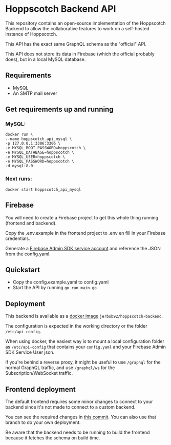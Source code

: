 # Hoppscotch Backend API

This repository contains an open-source implementation of the Hoppscotch Backend to allow the collaborative features to work on a self-hosted instance of Hoppscotch.

This API has the exact same GraphQL schema as the "official" API.

This API does not store its data in Firebase (which the official probably does), but in a local MySQL database.

## Requirements

- MySQL
- An SMTP mail server

## Get requirements up and running

### MySQL:

```
docker run \
--name hoppscotch_api_mysql \
-p 127.0.0.1:3306:3306 \
-e MYSQL_ROOT_PASSWORD=hoppscotch \
-e MYSQL_DATABASE=hoppscotch \
-e MYSQL_USER=hoppscotch \
-e MYSQL_PASSWORD=hoppscotch \
-d mysql:8.0
```

### Next runs:
```
docker start hoppscotch_api_mysql
```

## Firebase

You will need to create a Firebase project to get this whole thing running (frontend and backend).

Copy the .env.example in the frontend project to .env en fill in your Firebase credentials.

Generate a [Firebase Admin SDK service account](https://console.firebase.google.com/project/_/settings/serviceaccounts/adminsdk) and reference the JSON from the config.yaml.

## Quickstart

- Copy the config.example.yaml to config.yaml
- Start the API by running `go run main.go`

## Deployment

This backend is available as a [docker image](https://hub.docker.com/repository/docker/jerbob92/hoppscotch-backend/general) `jerbob92/hoppscotch-backend`.

The configuration is expected in the working directory or the folder `/etc/api-config`.

When using docker, the easiest way is to mount a local configuration folder as `/etc/api-config` that contains your `config.yaml` and your Firebase Admin SDK Service User json.

If you're behind a reverse proxy, it might be useful to use `/graphql` for the normal GraphQL traffic, and use `/graphql/ws` for the Subscription/WebSocket traffic.

## Frontend deployment

The default frontend requires some minor changes to connect to your backend since it's not made to connect to a custom backend.

You can see the required changes in [this commit](https://github.com/jerbob92/hoppscotch/commit/2c98d6f8471691156c99a4a3bdd37ab95286fb21). You can also use that branch to do your own deployment.

Be aware that the backend needs to be running to build the frontend because it fetches the schema on build time.

